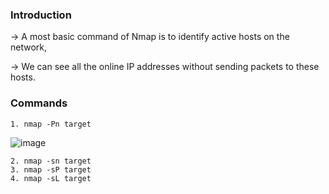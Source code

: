 ### Introduction

  -> A most basic command of Nmap is to identify active hosts on the network,

  ->  We can see all the online IP addresses without sending packets to these hosts.


### Commands

    1. nmap -Pn target   
![image](https://user-images.githubusercontent.com/61587800/232998271-9f25601c-9f47-40bd-83eb-010320f412d4.png)

    2. nmap -sn target
    3. nmap -sP target
    4. nmap -sL target
 
